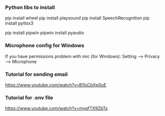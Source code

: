 ### Python libs to install
pip install wheel
pip install playsound
pip install SpeechRecognition
pip install pyttsx3

pip install pipwin
pipwin install pyaudio

### Microphone config for Windows
If you have permissions problem with mic (for Windows):
Setting --> Privacy --> Microphone

### Tutorial for sending email
https://www.youtube.com/watch?v=B1IsCbXp0uE

### Tutorial for .env file
https://www.youtube.com/watch?v=myqfTX9ZbTs
